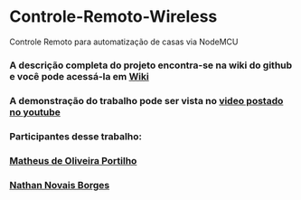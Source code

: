 # Controle-Remoto-Wireless
Controle Remoto para automatização de casas via NodeMCU

### A descrição completa do projeto encontra-se na wiki do github e você pode acessá-la em [Wiki](https://github.com/Helped64/Controle-Remoto-Wireless/wiki)
### A demonstração do trabalho pode ser vista no [video postado no youtube](https://www.youtube.com/watch?v=dj6cWSZjiGg)
### Participantes desse trabalho: 
### [Matheus de Oliveira Portilho](https://github.com/Helped64)
### [Nathan Novais Borges](https://github.com/NathanNNB)
